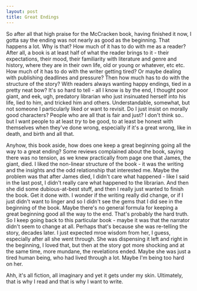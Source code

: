 ```yaml
---
layout: post
title: Great Endings
---
```


So after all that high praise for the McCracken book, having finished it now, I gotta say the ending was not nearly as good as the beginning. That happens a lot. Why is that? How much of it has to do with me as a reader? After all, a book is at least half of what the reader brings to it - their expectations, their mood, their familiarity with literature and genre and history, where they are in their own life, old or young or whatever, etc etc. How much of it has to do with the writer getting tired? Or maybe dealing with publishing deadlines and pressure? Then how much has to do with the structure of the story? With readers always wanting happy endings, tied in a pretty neat bow? It's so hard to tell - all I know is by the end, I thought poor giant, and eek, ugh, predatory librarian who just insinuated herself into his life, lied to him, and tricked him and others. Understandable, somewhat, but not someone I particularly liked or want to revisit. Do I just insist on morally good characters? People who are all that is fair and just? I don't think so.. but I want people to at least *try* to be good, to at least be honest with themselves when they've done wrong, especially if it's a great wrong, like in death, and birth and all that. 

Anyhow, this book aside, how does one keep a great beginning going all the way to a great ending? Some reviews complained about the book, saying there was no tension, as we knew practically from page one that James, the giant, died. I liked the non-linear structure of the book - it was the writing and the insights and the odd relationship that interested me. Maybe the problem was that after James died, I didn't care what happened - like I said in the last post, I didn't really care what happened to the librarian. And then she did some dubious-at-best stuff, and then I really just wanted to finish the book. Get it done with. I wonder if the writing really did change, or if I just didn't want to linger and so I didn't see the gems that I did see in the beginning of the book. Maybe there's no general formula for keeping a great beginning good all the way to the end. That's probably the hard truth. So I keep going back to this particular book - maybe it was that the narrator didn't seem to change at all. Perhaps that's because she was re-telling the story, decades later. I just expected mroe wisdom from her, I guess, especially after all she went through. She was dispensing it left and right in the beginning, I loved that, but then at the story got more shocking and at the same time, more mundane, the revelations ended. Maybe she was just a tired human being, who had lived through a lot. Maybe I'm being too hard on her. 

Ahh, it's all fiction, all imaginary and yet it gets under my skin. Ultimately, that is why I read and that is why I want to write.

